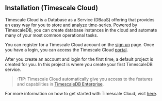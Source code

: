 ## Installation (Timescale Cloud) [](installation-timescale-cloud)

Timescale Cloud is a Database as a Service (DBaaS) offering that provides 
an easy way for you to store and analyze time-series. 
Powered by TimescaleDB, you can create database instances in the cloud 
and automate many of your most common operational tasks. 

You can register for a Timescale Cloud account on the 
[sign up][sign-up] page. Once you have a login, you can access 
the Timescale Cloud [portal][portal].

After you create an account and login for the first time, 
a default project is created for you. In this project is where 
you create your first TimescaleDB service.

>:TIP: Timescale Cloud automatically give you access to the features 
and capabilities in [TimescaleDB Enterprise][timescale-enterprise].

For more information on how to get started with Timescale Cloud, 
visit [here][intercom]. 

[sign-up]: https://www.timescale.com/cloud-signup
[portal]: http://portal.timescale.cloud
[timescale-enterprise]: https://www.timescale.com/products
[intercom]: https://kb.timescale.cloud/
